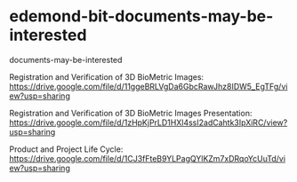 # edemond-bit-documents-may-be-interested
 documents-may-be-interested
 
Registration and Verification of 3D BioMetric Images: https://drive.google.com/file/d/11ggeBRLVgDa6GbcRawJhz8IDW5_EgTFg/view?usp=sharing

Registration and Verification of 3D BioMetric Images Presentation: https://drive.google.com/file/d/1zHpKjPrLD1HXl4ssI2adCahtk3IpXiRC/view?usp=sharing

Product and Project Life Cycle: https://drive.google.com/file/d/1CJ3fFteB9YLPagQYlKZm7xDRqoYcUuTd/view?usp=sharing
